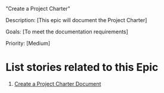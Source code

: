 "Create a Project Charter"

Description: [This epic will document the Project Charter]

Goals: [To meet the documentation requirements]

Priority: [Medium]

# List stories related to this Epic
1. [Create a Project Charter Document](documentation/theme1/initiatives/epics/stories/story_project_objectives.md)